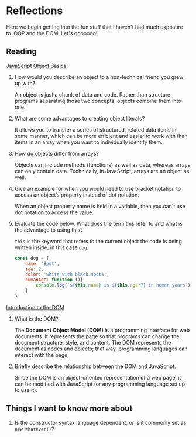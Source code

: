 # Reflections

Here we begin getting into the fun stuff that I haven't had much exposure to. OOP and the DOM. Let's goooooo!

## Reading

[JavaScript Object Basics](https://developer.mozilla.org/en-US/docs/Learn/JavaScript/Objects/Basics)

1. How would you describe an object to a non-technical friend you grew up with?

    An object is just a chunk of data and code. Rather than structure programs separating those two concepts, objects combine them into one.

2. What are some advantages to creating object literals?

    It allows you to transfer a series of structured, related data items in some manner, which can be more efficient and easier to work with than items in an array when you want to individually identify them.

3. How do objects differ from arrays?

    Objects can include methods (functions) as well as data, whereas arrays can only contain data. Technically, in JavaScript, arrays are an object as well.

4. Give an example for when you would need to use bracket notation to access an object’s property instead of dot notation.

    When an object property name is held in a variable, then you can't use dot notation to access the value.

5. Evaluate the code below. What does the term this refer to and what is the advantage to using this?

    `this` is the keyword that refers to the current object the code is being written inside, in this case `dog`.

    ```javascript
    const dog = {
        name: 'Spot',
        age: 2,
        color: 'white with black spots',
        humanAge: function (){
            console.log(`${this.name} is ${this.age*7} in human years`);
        }
    }
    ```

[Introduction to the DOM](https://developer.mozilla.org/en-US/docs/Web/API/Document_Object_Model/Introduction)

1. What is the DOM?

    The **Document Object Model (DOM)** is a programming interface for web documents. It represents the page so that programs can change the document structure, style, and content. The DOM represents the document as nodes and objects; that way, programming languages can interact with the page.

2. Briefly describe the relationship between the DOM and JavaScript.

    Since the DOM is an object-oriented representation of a web page, it can be modified with JavaScript (or any programming language set up to use it).

## Things I want to know more about

1. Is the constructor syntax language dependent, or is it commonly set as `new Whatever()`?
